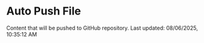 # Auto Push File

Content that will be pushed to GitHub repository.
Last updated: 08/06/2025, 10:35:12 AM